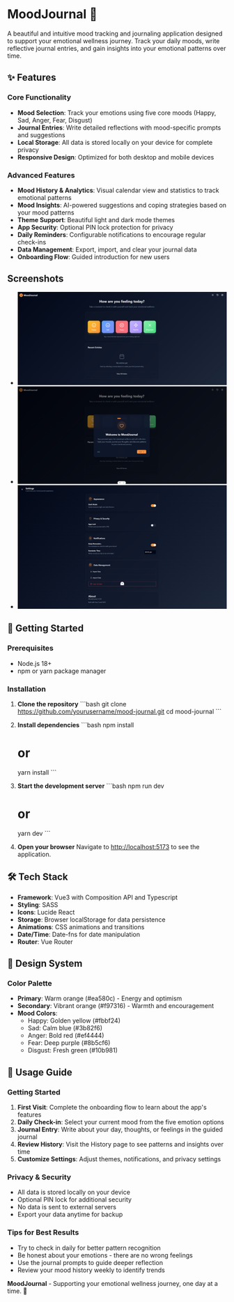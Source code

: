 # MoodJournal 🌟

A beautiful and intuitive mood tracking and journaling application designed to support your emotional wellness journey. Track your daily moods, write reflective journal entries, and gain insights into your emotional patterns over time.

## ✨ Features

### Core Functionality

- **Mood Selection**: Track your emotions using five core moods (Happy, Sad, Anger, Fear, Disgust)
- **Journal Entries**: Write detailed reflections with mood-specific prompts and suggestions
- **Local Storage**: All data is stored locally on your device for complete privacy
- **Responsive Design**: Optimized for both desktop and mobile devices

### Advanced Features

- **Mood History & Analytics**: Visual calendar view and statistics to track emotional patterns
- **Mood Insights**: AI-powered suggestions and coping strategies based on your mood patterns
- **Theme Support**: Beautiful light and dark mode themes
- **App Security**: Optional PIN lock protection for privacy
- **Daily Reminders**: Configurable notifications to encourage regular check-ins
- **Data Management**: Export, import, and clear your journal data
- **Onboarding Flow**: Guided introduction for new users

## Screenshots

- ![alt text](public/mood-journal.jpg)
- ![alt text](public/mood-journal-2.jpg)
- ![alt text](public/mood-journal-3.png)

## 🚀 Getting Started

### Prerequisites

- Node.js 18+
- npm or yarn package manager

### Installation

1. **Clone the repository** \`\`\`bash git clone https://github.com/yourusername/mood-journal.git cd mood-journal \`\`\`

2. **Install dependencies** \`\`\`bash npm install

   # or

   yarn install \`\`\`

3. **Start the development server** \`\`\`bash npm run dev

   # or

   yarn dev \`\`\`

4. **Open your browser** Navigate to [http://localhost:5173](http://localhost:5173) to see the application.

## 🛠️ Tech Stack

- **Framework**: Vue3 with Composition API and Typescript
- **Styling**: SASS
- **Icons**: Lucide React
- **Storage**: Browser localStorage for data persistence
- **Animations**: CSS animations and transitions
- **Date/Time**: Date-fns for date manipulation
- **Router**: Vue Router

## 🎨 Design System

### Color Palette

- **Primary**: Warm orange (#ea580c) - Energy and optimism
- **Secondary**: Vibrant orange (#f97316) - Warmth and encouragement
- **Mood Colors**:
  - Happy: Golden yellow (#fbbf24)
  - Sad: Calm blue (#3b82f6)
  - Anger: Bold red (#ef4444)
  - Fear: Deep purple (#8b5cf6)
  - Disgust: Fresh green (#10b981)

## 📱 Usage Guide

### Getting Started

1. **First Visit**: Complete the onboarding flow to learn about the app's features
2. **Daily Check-in**: Select your current mood from the five emotion options
3. **Journal Entry**: Write about your day, thoughts, or feelings in the guided journal
4. **Review History**: Visit the History page to see patterns and insights over time
5. **Customize Settings**: Adjust themes, notifications, and privacy settings

### Privacy & Security

- All data is stored locally on your device
- Optional PIN lock for additional security
- No data is sent to external servers
- Export your data anytime for backup

### Tips for Best Results

- Try to check in daily for better pattern recognition
- Be honest about your emotions - there are no wrong feelings
- Use the journal prompts to guide deeper reflection
- Review your mood history weekly to identify trends

**MoodJournal** - Supporting your emotional wellness journey, one day at a time. 🌱
